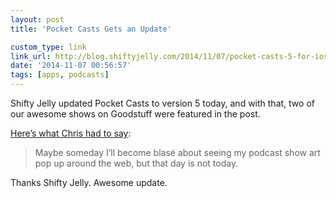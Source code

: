 ```yaml
---
layout: post
title: 'Pocket Casts Gets an Update'

custom_type: link
link_url: http://blog.shiftyjelly.com/2014/11/07/pocket-casts-5-for-ios-bigger-than-the-biggest/
date: '2014-11-07 00:56:57'
tags: [apps, podcasts]
---
```


Shifty Jelly updated Pocket Casts to version 5 today, and with that, two of our awesome shows on Goodstuff were featured in the post.

[Here’s what Chris had to say](http://www.chrisenns.com/2014/11/my-favourite-ios-podcast-app-gets-an-update/):

> Maybe some­day I’ll become blasé about see­ing my pod­cast show art pop up around the web, but that day is not today.

Thanks Shifty Jelly. Awesome update.
